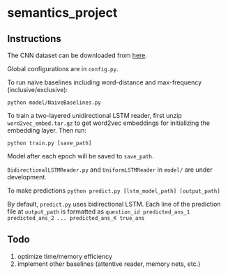 # semantics_project

## Instructions

The CNN dataset can be downloaded from [here](http://cs.nyu.edu/~kcho/DMQA/).

Global configurations are in `config.py`.

To run naive baselines including word-distance and max-frequency (inclusive/exclusive):
```
python model/NaiveBaselines.py
```

To train a two-layered unidirectional LSTM reader,
first unzip `word2vec_embed.tar.gz` to get word2vec embeddings for initializing the embedding layer.
Then run:
```
python train.py [save_path]
```
Model after each epoch will be saved to `save_path`.

`BidirectionalLSTMReader.py` and `UniformLSTMReader` in `model/` are under development.

To make predictions
``python predict.py [lstm_model_path] [output_path]``

By default, `predict.py` uses bidirectional LSTM. 
Each line of the prediction file at `output_path` is formatted as
``question_id predicted_ans_1 predicted_ans_2 ... predicted_ans_K true_ans``

## Todo

1. optimize time/memory efficiency
2. implement other baselines (attentive reader, memory nets, etc.)
